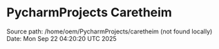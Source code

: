 # PycharmProjects Caretheim
Source path: /home/oem/PycharmProjects/caretheim (not found locally)
Date: Mon Sep 22 04:20:20 UTC 2025
